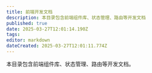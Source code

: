 ```yaml
---
title: 前端开发文档
description: 本目录包含前端组件库、状态管理、路由等开发文档
published: true
date: 2025-03-27T12:01:14.190Z
tags: 
editor: markdown
dateCreated: 2025-03-27T12:01:11.774Z
---
```


本目录包含前端组件库、状态管理、路由等开发文档。